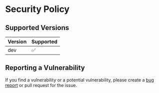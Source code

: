 # Security Policy

## Supported Versions

| Version | Supported          |
|---------|--------------------|
| dev     | :white_check_mark: |

## Reporting a Vulnerability

If you find a vulnerability or a potential vulnerability, please create
a [bug report](https://github.com/KC3PIB/HamLoggerGateway/issues/new?assignees=&labels=&template=bug_report.md&title=)
or pull request for the issue.